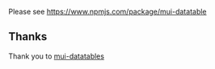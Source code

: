 Please see https://www.npmjs.com/package/mui-datatable

## Thanks
Thank you to [mui-datatables](https://www.npmjs.com/package/mui-datatables)
